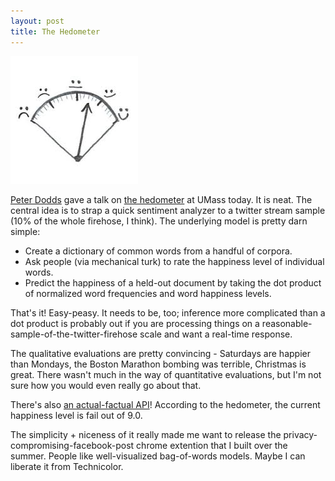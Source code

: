 ```yaml
---
layout: post
title: The Hedometer
---
```

<a href="http://hedonometer.org/"><img class="post-lead-image-right" src="/images/hedonometer.jpeg"/></a>

<script type="text/javascript">
$.jsonp({
	url: 'http://hedonometer.org/api/v1/timeseries/?format=json&offset=2187',
	success: function(data) { $(document).ready(function() {
		var happiness = data.objects[data.objects.length - 1].happiness;
		console.log(happiness);
		$('#happy').text(happiness);
		})}
	});
</script>


[Peter Dodds](http://www.uvm.edu/~pdodds/index.html) gave a talk on [the hedometer](http://hedonometer.org/) at UMass today.  It is neat.  The central idea is to strap a quick sentiment analyzer to a twitter stream sample (10% of the whole firehose, I think).  The underlying model is pretty darn simple:

* Create a dictionary of common words from a handful of corpora.
* Ask people (via mechanical turk) to rate the happiness level of individual words.
* Predict the happiness of a held-out document by taking the dot product of normalized word frequencies and word happiness levels.

That's it! Easy-peasy.  It needs to be, too; inference more complicated than a dot product is probably out if you are processing things on a reasonable-sample-of-the-twitter-firehose scale and want a real-time response.

The qualitative evaluations are pretty convincing - Saturdays are happier than Mondays, the Boston Marathon bombing was terrible, Christmas is great.  There wasn't much in the way of quantitative evaluations, but I'm not sure how you would even really go about that.

There's also [an actual-factual API](http://hedonometer.org/api.html)!  According to the hedometer, the current happiness level is <span id="happy" class="text-success">fail</span> out of 9.0.

The simplicity + niceness of it really made me want to release the privacy-compromising-facebook-post chrome extention that I built over the summer.  People like well-visualized bag-of-words models.  Maybe I can liberate it from Technicolor.

	
